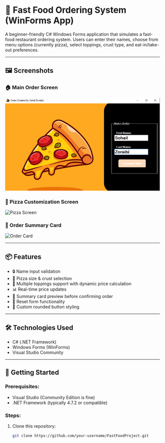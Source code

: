 # 🍔 Fast Food Ordering System (WinForms App)

A beginner-friendly C# Windows Forms application that simulates a fast-food restaurant ordering system. Users can enter their names, choose from menu options (currently pizza), select toppings, crust type, and eat-in/take-out preferences.

---

## 🖼️ Screenshots

### 🏠 Main Order Screen
![Main Screen](./assets/StartCommand.png)

### 🍕 Pizza Customization Screen
![Pizza Screen](./assets/pizza_form.png)

### 🧾 Order Summary Card
![Order Card](./assets/order_card.png)

---

## 📦 Features

- 🔒 Name input validation
- 🍕 Pizza size & crust selection
- 🧀 Multiple toppings support with dynamic price calculation
- 📊 Real-time price updates
- 🧾 Summary card preview before confirming order
- 🧼 Reset form functionality
- 💅 Custom rounded button styling

---

## 🛠️ Technologies Used

- C# (.NET Framework)
- Windows Forms (WinForms)
- Visual Studio Community

---

## 🚀 Getting Started

### Prerequisites:
- Visual Studio (Community Edition is fine)
- .NET Framework (typically 4.7.2 or compatible)

### Steps:
1. Clone this repository:
   ```bash
   git clone https://github.com/your-username/FastFoodProject.git
